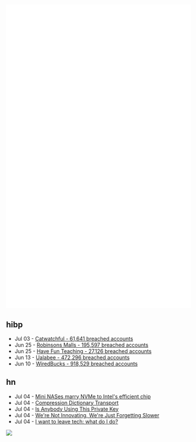 ![Metrics](https://raw.githubusercontent.com/phixion/phixion/master/metrics.svg)

## hibp

<!--
for https://github.com/phixion/phixion/blob/main/.github/workflows/feeds.yml
-->
<!--START_SECTION:haveibeenpwnd-->
- Jul 03 - [Catwatchful - 61,641 breached accounts](https://haveibeenpwned.com/Breach/Catwatchful)
- Jun 25 - [Robinsons Malls - 195,597 breached accounts](https://haveibeenpwned.com/Breach/RobinsonsMalls)
- Jun 25 - [Have Fun Teaching - 27,126 breached accounts](https://haveibeenpwned.com/Breach/HaveFunTeaching)
- Jun 13 - [Ualabee - 472,296 breached accounts](https://haveibeenpwned.com/Breach/Ualabee)
- Jun 10 - [WiredBucks - 918,529 breached accounts](https://haveibeenpwned.com/Breach/WiredBucks)
<!--END_SECTION:haveibeenpwnd-->

## hn

<!--
for https://github.com/phixion/phixion/blob/main/.github/workflows/feeds.yml
-->
<!--START_SECTION:hn-->
- Jul 04 - [Mini NASes marry NVMe to Intel's efficient chip](https://www.jeffgeerling.com/blog/2025/mini-nases-marry-nvme-intels-efficient-chip)
- Jul 04 - [Compression Dictionary Transport](https://developer.mozilla.org/en-US/docs/Web/HTTP/Guides/Compression_dictionary_transport)
- Jul 04 - [Is Anybody Using This Private Key](https://isanybodyusingthisprivatekey.com/)
- Jul 04 - [We're Not Innovating, We're Just Forgetting Slower](https://www.elektormagazine.com/articles/opinion-no-innovation-forgetting-slower)
- Jul 04 - [I want to leave tech: what do I do?](https://write.as/conjure-utopia/lets-say-youre-working-in-tech-and-you-have-a-technical-role-youre-a)
<!--END_SECTION:hn-->

<!--
for https://yhype.me
-->
![](https://hit.yhype.me/github/profile?user_id=13013670)
